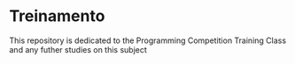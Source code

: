 # Treinamento
This repository is dedicated to the Programming Competition Training Class and any futher studies on this subject